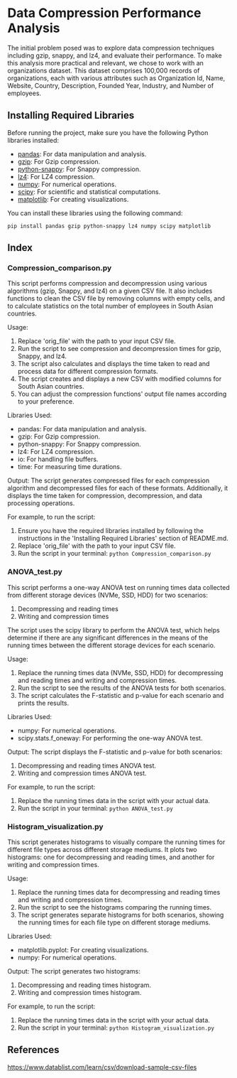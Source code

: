 
# Data Compression Performance Analysis


The initial problem posed was to explore data compression techniques including gzip, snappy, and lz4, and evaluate their performance. To make this analysis more practical and relevant, we chose to work with an organizations dataset. This dataset comprises 100,000 records of organizations, each with various attributes such as Organization Id, Name, Website, Country, Description, Founded Year, Industry, and Number of employees.

## Installing Required Libraries

Before running the project, make sure you have the following Python libraries installed:

- [pandas](https://pandas.pydata.org/): For data manipulation and analysis.
- [gzip](https://docs.python.org/3/library/gzip.html): For Gzip compression.
- [python-snappy](https://pypi.org/project/python-snappy/): For Snappy compression.
- [lz4](https://pypi.org/project/lz4/): For LZ4 compression.
- [numpy](https://numpy.org/): For numerical operations.
- [scipy](https://www.scipy.org/): For scientific and statistical computations.
- [matplotlib](https://matplotlib.org/): For creating visualizations.

You can install these libraries using the following command:

`pip install pandas gzip python-snappy lz4 numpy scipy matplotlib`

## Index

### Compression_comparison.py

This script performs compression and decompression using various algorithms (gzip, Snappy, and lz4) on a given CSV file.
It also includes functions to clean the CSV file by removing columns with empty cells, and to calculate statistics on
the total number of employees in South Asian countries.

Usage:
1. Replace 'orig_file' with the path to your input CSV file.
2. Run the script to see compression and decompression times for gzip, Snappy, and lz4.
3. The script also calculates and displays the time taken to read and process data for different compression formats.
4. The script creates and displays a new CSV with modified columns for South Asian countries.
5. You can adjust the compression functions' output file names according to your preference.

Libraries Used:
- pandas: For data manipulation and analysis.
- gzip: For Gzip compression.
- python-snappy: For Snappy compression.
- lz4: For LZ4 compression.
- io: For handling file buffers.
- time: For measuring time durations.

Output:
The script generates compressed files for each compression algorithm and decompressed files for each of these formats.
Additionally, it displays the time taken for compression, decompression, and data processing operations.

For example, to run the script:
1. Ensure you have the required libraries installed by following the instructions in the 'Installing Required Libraries' section of README.md.
2. Replace 'orig_file' with the path to your input CSV file.
3. Run the script in your terminal: 
`python Compression_comparison.py`

### ANOVA_test.py


This script performs a one-way ANOVA test on running times data collected from different storage devices (NVMe, SSD, HDD) for two scenarios:
1. Decompressing and reading times
2. Writing and compression times

The script uses the scipy library to perform the ANOVA test, which helps determine if there are any significant differences
in the means of the running times between the different storage devices for each scenario.

Usage:
1. Replace the running times data (NVMe, SSD, HDD) for decompressing and reading times and writing and compression times.
2. Run the script to see the results of the ANOVA tests for both scenarios.
3. The script calculates the F-statistic and p-value for each scenario and prints the results.

Libraries Used:
- numpy: For numerical operations.
- scipy.stats.f_oneway: For performing the one-way ANOVA test.

Output:
The script displays the F-statistic and p-value for both scenarios:
1. Decompressing and reading times ANOVA test.
2. Writing and compression times ANOVA test.

For example, to run the script:
1. Replace the running times data in the script with your actual data.
2. Run the script in your terminal: `python ANOVA_test.py`

### Histogram_visualization.py



This script generates histograms to visually compare the running times for different file types across different storage mediums.
It plots two histograms: one for decompressing and reading times, and another for writing and compression times.

Usage:
1. Replace the running times data for decompressing and reading times and writing and compression times.
2. Run the script to see the histograms comparing the running times.
3. The script generates separate histograms for both scenarios, showing the running times for each file type on different storage mediums.

Libraries Used:
- matplotlib.pyplot: For creating visualizations.
- numpy: For numerical operations.

Output:
The script generates two histograms:
1. Decompressing and reading times histogram.
2. Writing and compression times histogram.


For example, to run the script:
1. Replace the running times data in the script with your actual data.
2. Run the script in your terminal: 
`python Histogram_visualization.py`



## References 
https://www.datablist.com/learn/csv/download-sample-csv-files




